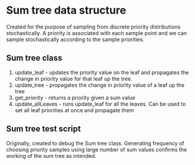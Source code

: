 # Sum tree data structure

Created for the purpose of sampling from discrete priority distributions stochastically. A priority is associated with each sample point and we can sample
stochastically according to the sample priorities.

## Sum tree class

1. update_leaf - updates the priority value on the leaf and propagates the change in priority value for that leaf up the tree.
2. update_tree - propagates the change in priority value of a leaf up the tree
3. get_priority - returns a priority given a sum value
4. update_allLeaves - runs update_leaf for all the leaves. Can be used to set all leaf priorities at once and propagate them 

## Sum tree test script

Originally, created to debug the Sum tree class. Generating frequency of choosing priority samples using large number of sum values confirms the
working of the sum tree as intended.
